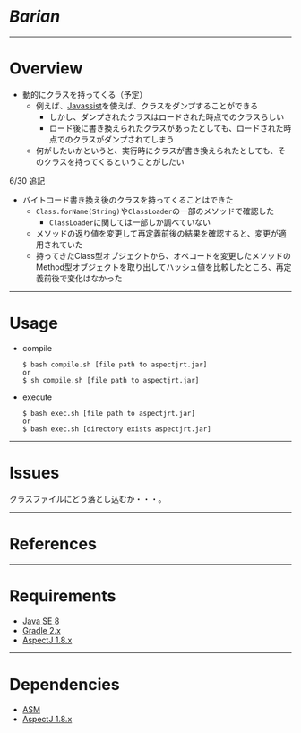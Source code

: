 # *Barian*

---------------

# Overview

* 動的にクラスを持ってくる（予定）  
    * 例えば、[Javassist](http://jboss-javassist.github.io/javassist/)を使えば、クラスをダンプすることができる
        * しかし、ダンプされたクラスはロードされた時点でのクラスらしい
        * ロード後に書き換えられたクラスがあったとしても、ロードされた時点でのクラスがダンプされてしまう
    * 何がしたいかというと、実行時にクラスが書き換えられたとしても、そのクラスを持ってくるということがしたい

6/30 追記  
* バイトコード書き換え後のクラスを持ってくることはできた
    * `Class.forName(String)`や`ClassLoader`の一部のメソッドで確認した
        * `ClassLoader`に関しては一部しか調べていない
    * メソッドの返り値を変更して再定義前後の結果を確認すると、変更が適用されていた
    * 持ってきたClass型オブジェクトから、オペコードを変更したメソッドのMethod型オブジェクトを取り出してハッシュ値を比較したところ、再定義前後で変化はなかった

---------------

# Usage

* compile
    
    ```
    $ bash compile.sh [file path to aspectjrt.jar]
    or
    $ sh compile.sh [file path to aspectjrt.jar]
    ```

* execute

    ```
    $ bash exec.sh [file path to aspectjrt.jar]
    or 
    $ bash exec.sh [directory exists aspectjrt.jar]
    ```

---------------

# Issues

クラスファイルにどう落とし込むか・・・。

---------------

# References


---------------

# Requirements

* [Java SE 8](http://www.oracle.com/technetwork/java/javase/overview/index.html)
* [Gradle 2.x](https://gradle.org/)
* [AspectJ 1.8.x](https://eclipse.org/aspectj/)

---------------

# Dependencies

* [ASM](http://asm.ow2.org/)
* [AspectJ 1.8.x](https://eclipse.org/aspectj/)

